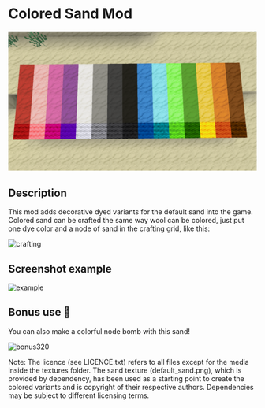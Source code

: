 # Colored Sand Mod

![screenshot](screenshot.png)

## Description
This mod adds decorative dyed variants for the default sand into the game. Colored sand can be crafted the same way wool can be colored, just put one dye color and a node of sand in the crafting grid, like this:

![crafting](https://github.com/bashuser1/colored_sand/assets/94144172/743636bc-1342-4b30-8e74-aca3799deae9)

## Screenshot example
![example](https://github.com/bashuser1/colored_sand/assets/94144172/c1bb33bd-8eb9-450a-b521-4e46540c1af0)

## Bonus use 🙂
You can also make a colorful node bomb with this sand!

![bonus320](https://github.com/bashuser1/colored_sand/assets/94144172/89b9abb7-6108-470a-adf2-3135184418dc)


Note: The licence (see LICENCE.txt) refers to all files except for the media inside the textures folder. The sand texture (default_sand.png), which is provided by dependency, has been used as a starting point to create the colored variants and is copyright of their respective authors. Dependencies may be subject to different licensing terms.
